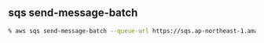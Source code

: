 ## sqs send-message-batch

```sh
% aws sqs send-message-batch --queue-url https://sqs.ap-northeast-1.amazonaws.com/${ACCOUNT_ID}/queue --entries file://send-message-batch.json
```
